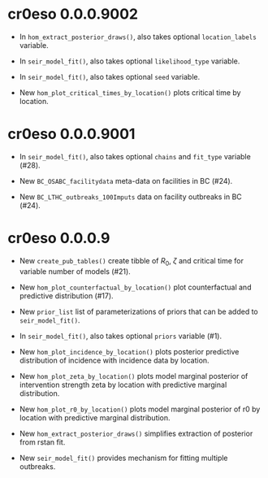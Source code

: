 # cr0eso 0.0.0.9002

* In `hom_extract_posterior_draws()`, also takes optional `location_labels` variable.

* In `seir_model_fit()`, also takes optional `likelihood_type` variable.

* In `seir_model_fit()`, also takes optional `seed` variable.

* New `hom_plot_critical_times_by_location()` plots critical time by location.


# cr0eso 0.0.0.9001

* In `seir_model_fit()`, also takes optional `chains` and `fit_type` variable (#28).

* New `BC_OSABC_facilitydata` meta-data on facilities in BC (#24).

* New `BC_LTHC_outbreaks_100Imputs` data on facility outbreaks in BC (#24).

# cr0eso 0.0.0.9

* New `create_pub_tables()` create tibble of $R_0$, $\zeta$ and critical time for variable number of models (#21).

* New `hom_plot_counterfactual_by_location()` plot counterfactual and predictive distribution (#17).

* New `prior_list` list of parameterizations of priors that can be added to `seir_model_fit()`. 

* In `seir_model_fit()`, also takes optional `priors` variable (#1).

* New `hom_plot_incidence_by_location()` plots posterior predictive distribution of incidence with incidence data by location.

* New `hom_plot_zeta_by_location()` plots model marginal posterior of intervention strength zeta by location with predictive marginal distribution.

* New `hom_plot_r0_by_location()` plots model marginal posterior of r0 by location with predictive marginal distribution.

* New `hom_extract_posterior_draws()` simplifies extraction of posterior from rstan fit.

* New `seir_model_fit()` provides mechanism for fitting multiple outbreaks.
